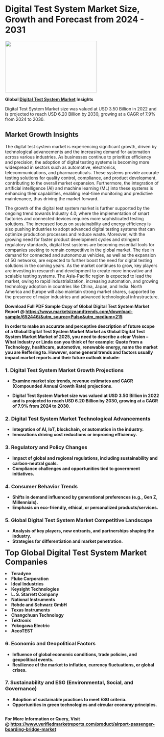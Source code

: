 <H1>Digital Test System Market Size, Growth and Forecast from 2024 - 2031</H1><img class="aligncenter size-medium wp-image-584254" src="https://thirdeyenews.in/wp-content/uploads/2024/09/Global-Market-Research-300x168.jpeg" alt="" width="300" height="168" /><p><strong>Global&nbsp;<a href="https://www.marketsizeandtrends.com/download-sample/652446/&amp;utm_source=Pulse&amp;utm_medium=215">Digital Test System Market</a> Insights</strong></p><p>Digital Test System Market size was valued at USD 3.50 Billion in 2022 and is projected to reach USD 6.20 Billion by 2030, growing at a CAGR of 7.9% from 2024 to 2030.</p><p><h2>Market Growth Insights</h2> <p>The digital test system market is experiencing significant growth, driven by technological advancements and the increasing demand for automation across various industries. As businesses continue to prioritize efficiency and precision, the adoption of digital testing systems is becoming more widespread in sectors such as automotive, electronics, telecommunications, and pharmaceuticals. These systems provide accurate testing solutions for quality control, compliance, and product development, contributing to the overall market expansion. Furthermore, the integration of artificial intelligence (AI) and machine learning (ML) into these systems is enhancing their capabilities, enabling real-time monitoring and predictive maintenance, thus driving the market forward.</p> <p><strong></strong></p> <p>The growth of the digital test system market is further supported by the ongoing trend towards Industry 4.0, where the implementation of smart factories and connected devices requires more sophisticated testing solutions. The increased focus on sustainability and energy efficiency is also pushing industries to adopt advanced digital testing systems that can optimize production processes and reduce waste. Moreover, with the growing need for faster product development cycles and stringent regulatory standards, digital test systems are becoming essential tools for companies seeking to remain competitive in the global market. The rise in demand for connected and autonomous vehicles, as well as the expansion of 5G networks, are expected to further boost the need for digital testing solutions in the coming years. As the market continues to grow, key players are investing in research and development to create more innovative and scalable testing systems. The Asia-Pacific region is expected to lead the market, owing to rapid industrialization, increasing automation, and growing technology adoption in countries like China, Japan, and India. North America and Europe will also maintain strong market shares, supported by the presence of major industries and advanced technological infrastructure.</p> <p><strong></p><p><span class=""><strong>Download Full PDF Sample Copy of Global Digital Test System Market Report</strong> @ <a href="https://www.marketsizeandtrends.com/download-sample/652446/&amp;utm_source=Pulse&amp;utm_medium=215" target="_blank">https://www.marketsizeandtrends.com/download-sample/652446/&amp;utm_source=Pulse&amp;utm_medium=215</a></span></p><p>In order to make an accurate and perceptive description of future scope of a Global&nbsp;Digital Test System Market Market as Global&nbsp;Digital Test System Market Market of 2025, you need to describe a clear Vision &ndash; What Industry or Linda can you think of for example: Quote from a Technology, healthcare, automotive, renewable energy, name the market you are Reffering to. However, some general trends and factors usually impact market reports and their future outlook include:</p><h3>1.&nbsp;<strong>Digital Test System Market Growth Projections</strong></h3><ul><li>Examine market size trends, revenue estimates and CAGR (Compounded Annual Growth Rate) projections.</li><li><p>Digital Test System Market size was valued at USD 3.50 Billion in 2022 and is projected to reach USD 6.20 Billion by 2030, growing at a CAGR of 7.9% from 2024 to 2030.</p></li></ul><h3>2.&nbsp;<strong>Digital Test System Market Technological Advancements</strong></h3><ul><li>Integration of AI, IoT, blockchain, or automation in the industry.</li><li>Innovations driving cost reductions or improving efficiency.</li></ul><h3>3.&nbsp;<strong>Regulatory and Policy Changes</strong></h3><ul><li>Impact of global and regional regulations, including sustainability and carbon-neutral goals.</li><li>Compliance challenges and opportunities tied to government initiatives.</li></ul><h3>4.&nbsp;<strong>Consumer Behavior Trends</strong></h3><ul><li>Shifts in demand influenced by generational preferences (e.g., Gen Z, Millennials).</li><li>Emphasis on eco-friendly, ethical, or personalized products/services.</li></ul><h3>5.&nbsp;<strong>Global Digital Test System Market Competitive Landscape</strong></h3><ul><li>Analysis of key players, new entrants, and partnerships shaping the industry.</li><li>Strategies for differentiation and market penetration.</li></ul><p data-pm-slice="1 1 []"><span style="color: inherit; font-family: inherit; font-size: 25px;">Top Global Digital Test System Market Companies</span></p><div class="" data-test-id=""><p><li>Teradyne</li><li> Fluke Corporation</li><li> Ideal Industries</li><li> Keysight Technologies</li><li> L. S. Starrett Company</li><li> National Instruments</li><li> Rohde and Schwarz GmbH</li><li> Texas Instruments</li><li> Changchuan Technology</li><li> Tektronix</li><li> Yokogawa Electric</li><li> AccoTEST</li></p></div><h3>6.&nbsp;<strong>Economic and Geopolitical Factors</strong></h3><ul><li>Influence of global economic conditions, trade policies, and geopolitical events.</li><li>Resilience of the market to inflation, currency fluctuations, or global crises.</li></ul><h3>7.&nbsp;<strong>Sustainability and ESG (Environmental, Social, and Governance)</strong></h3><ul><li>Adoption of sustainable practices to meet ESG criteria.</li><li>Opportunities in green technologies and circular economy principles.</li></ul><h2><strong style="font-size: 14px;">For More Information or Query, Visit @&nbsp;</strong><a style="background-color: #ffffff; font-size: 14px;" href="https://www.marketsizeandtrends.com/report/digital-test-system-market/" target="_blank">https://www.verifiedmarketreports.com/product/airport-passenger-boarding-bridge-market</a></h2>
